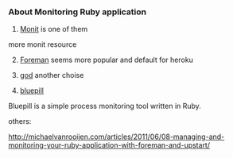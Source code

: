 ### About Monitoring Ruby application

1. [Monit](http://mmonit.com/monit/) is one of them

more monit resource

2. [Foreman](https://github.com/ddollar/foreman) seems more popular and default for heroku

3. [god](https://github.com/mojombo/god) another choise

4. [bluepill](https://github.com/bluepill-rb/bluepill)

Bluepill is a simple process monitoring tool written in Ruby.

others:

http://michaelvanrooijen.com/articles/2011/06/08-managing-and-monitoring-your-ruby-application-with-foreman-and-upstart/
